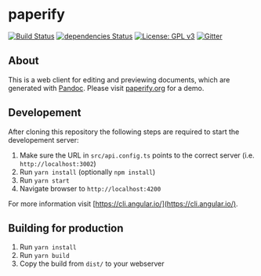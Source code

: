 # paperify

[![Build Status](https://travis-ci.org/olastor/paperify.svg?branch=master)](https://travis-ci.org/olastor/paperify)
[![dependencies Status](https://david-dm.org/olastor/paperify/status.svg)](https://david-dm.org/olastor/paperify)
[![License: GPL v3](https://img.shields.io/badge/License-GPL%20v3-blue.svg)](https://www.gnu.org/licenses/gpl-3.0)
[![Gitter](https://badges.gitter.im/Join%20Chat.svg)](https://gitter.im/paperifyorg?utm_source=badge&utm_medium=badge&utm_campaign=pr-badge&utm_content=badge)

## About

This is a web client for editing and previewing documents, which are generated with [Pandoc](https://pandoc.org/). Please visit [paperify.org](https://www.paperify.org) for a demo.

## Developement

After cloning this repository the following steps are required to start the developement server:

1. Make sure the URL in `src/api.config.ts` points to the correct server (i.e. `http://localhost:3002`)
2. Run `yarn install` (optionally `npm install`)
3. Run `yarn start`
4. Navigate browser to `http://localhost:4200`

For more information visit [https://cli.angular.io/](https://cli.angular.io/).

## Building for production

1. Run `yarn install`
2. Run `yarn build`
3. Copy the build from `dist/` to your webserver 
